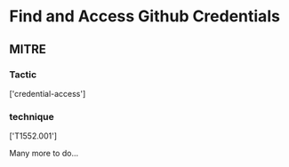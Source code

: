 # Find and Access Github Credentials

## MITRE

### Tactic
['credential-access']

### technique
['T1552.001']

Many more to do...
